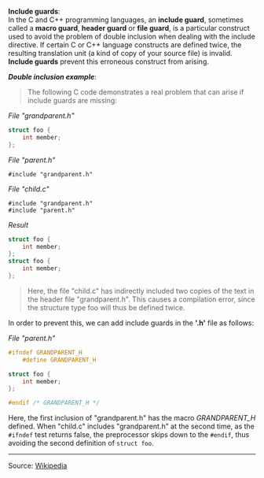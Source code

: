 **Include guards**: <br/>
In the C and C++ programming languages, an **include guard**, sometimes called a **macro guard**, **header guard** or **file guard**, is a particular construct used to avoid the problem of double inclusion when dealing with the include directive. If certain C or C++ language constructs are defined twice, the resulting translation unit (a kind of copy of your source file) is invalid. **Include guards** prevent this erroneous construct from arising. 
<br/>

***Double inclusion example***:
> The following C code demonstrates a real problem that can arise if include guards are missing:

*File "grandparent.h"*
```c
struct foo {
    int member;
};
```

*File "parent.h"*
```header
#include "grandparent.h"
```

*File "child.c"*
```header
#include "grandparent.h"
#include "parent.h"
```

*Result*
```c
struct foo {
    int member;
};
struct foo {
    int member;
};
```
> Here, the file "child.c" has indirectly included two copies of the text in the header file "grandparent.h". This causes a compilation error, since the structure type foo will thus be defined twice.

In order to prevent this, we can add include guards in the **'.h'** file as follows:

*File "parent.h"*
```c
#ifndef GRANDPARENT_H
    #define GRANDPARENT_H

struct foo {
    int member;
};

#endif /* GRANDPARENT_H */
```
Here, the first inclusion of "grandparent.h" has the macro *GRANDPARENT_H* defined. When "child.c" includes "grandparent.h" at the second time, as the ```#ifndef``` test returns false, the preprocessor skips down to the ```#endif```, thus avoiding the second definition of ```struct foo```.

---

Source:
[Wikipedia](https://en.wikipedia.org/wiki/Include_guard)